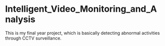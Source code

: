 # Intelligent_Video_Monitoring_and_Analysis
This is my final year project, which is basically detecting abnormal activities through CCTV surveillance.
